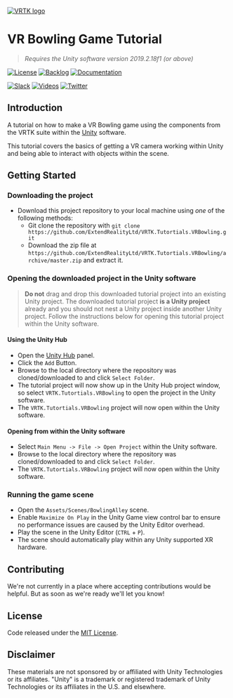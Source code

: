 [![VRTK logo][VRTK-Image]](#)

# VR Bowling Game Tutorial

> _Requires the Unity software version 2019.2.18f1 (or above)_

[![License][License-Badge]][License]
[![Backlog][Backlog-Badge]][Backlog]
[![Documentation][Academy-Badge]][Academy]

[![Slack][Slack-Badge]][Slack]
[![Videos][Videos-Badge]][Videos]
[![Twitter][Twitter-Badge]][Twitter]

## Introduction

A tutorial on how to make a VR Bowling game using the components from the VRTK suite within the [Unity] software.

This tutorial covers the basics of getting a VR camera working within Unity and being able to interact with objects within the scene.

## Getting Started

### Downloading the project

* Download this project repository to your local machine using *one* of the following methods:
  * Git clone the repository with `git clone https://github.com/ExtendRealityLtd/VRTK.Tutortials.VRBowling.git`
  * Download the zip file at `https://github.com/ExtendRealityLtd/VRTK.Tutortials.VRBowling/archive/master.zip` and extract it.

### Opening the downloaded project in the Unity software

> **Do not** drag and drop this downloaded tutorial project into an existing Unity project. The downloaded tutorial project **is a Unity project** already and you should not nest a Unity project inside another Unity project. Follow the instructions below for opening this tutorial project within the Unity software.

#### Using the Unity Hub

* Open the [Unity Hub] panel.
* Click the `Add` Button.
* Browse to the local directory where the repository was cloned/downloaded to and click `Select Folder`.
* The tutorial project will now show up in the Unity Hub project window, so select `VRTK.Tutortials.VRBowling` to open the project in the Unity software.
* The `VRTK.Tutortials.VRBowling` project will now open within the Unity software.

#### Opening from within the Unity software

* Select `Main Menu -> File -> Open Project` within the Unity software.
* Browse to the local directory where the repository was cloned/downloaded to and click `Select Folder`.
* The `VRTK.Tutortials.VRBowling` project will now open within the Unity software.

### Running the game scene

* Open the `Assets/Scenes/BowlingAlley` scene.
* Enable `Maximize On Play` in the Unity Game view control bar to ensure no performance issues are caused by the Unity Editor overhead.
* Play the scene in the Unity Editor (`CTRL` + `P`).
* The scene should automatically play within any Unity supported XR hardware.

## Contributing

We're not currently in a place where accepting contributions would be helpful. But as soon as we're ready we'll let you know!

## License

Code released under the [MIT License][License].

## Disclaimer

These materials are not sponsored by or affiliated with Unity Technologies or its affiliates. "Unity" is a trademark or registered trademark of Unity Technologies or its affiliates in the U.S. and elsewhere.

[VRTK-Image]: https://user-images.githubusercontent.com/1029673/40060519-bb122e8c-584e-11e8-8402-ca168b327671.png
[Unity]: https://unity3d.com/

[License-Badge]: https://img.shields.io/github/license/ExtendRealityLtd/VRTK.svg
[Backlog-Badge]: https://img.shields.io/badge/project-backlog-78bdf2.svg
[Academy-Badge]: https://img.shields.io/badge/learn-academy-f3aeae.svg

[Slack-Badge]: https://img.shields.io/badge/slack--E24663.svg?style=social&logo=slack
[Videos-Badge]: https://img.shields.io/badge/youtube--e52d27.svg?style=social&logo=youtube
[Twitter-Badge]: https://img.shields.io/badge/twitter--219eeb.svg?style=social&logo=twitter

[License]: LICENSE.md
[Backlog]: http://tracker.vrtk.io
[Academy]: https://academy.vrtk.io

[Slack]: http://invite.vrtk.io
[Videos]: http://videos.vrtk.io
[Twitter]: https://twitter.com/VR_Toolkit

[Unity Hub]: https://docs.unity3d.com/Manual/GettingStartedUnityHub.html